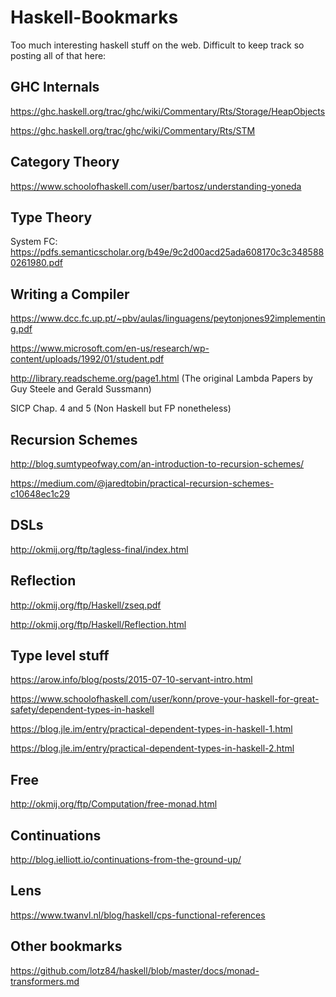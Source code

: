 # Haskell-Bookmarks
Too much interesting haskell stuff on the web. Difficult to keep track so posting all of that here:

GHC Internals
-------------
https://ghc.haskell.org/trac/ghc/wiki/Commentary/Rts/Storage/HeapObjects

https://ghc.haskell.org/trac/ghc/wiki/Commentary/Rts/STM

Category Theory
---------------
https://www.schoolofhaskell.com/user/bartosz/understanding-yoneda

Type Theory
-----------
System FC: https://pdfs.semanticscholar.org/b49e/9c2d00acd25ada608170c3c3485880261980.pdf

Writing a Compiler
------------------
https://www.dcc.fc.up.pt/~pbv/aulas/linguagens/peytonjones92implementing.pdf

https://www.microsoft.com/en-us/research/wp-content/uploads/1992/01/student.pdf

http://library.readscheme.org/page1.html (The original Lambda Papers by Guy Steele and Gerald Sussmann)

SICP Chap. 4 and 5 (Non Haskell but FP nonetheless)

Recursion Schemes
-----------------
http://blog.sumtypeofway.com/an-introduction-to-recursion-schemes/

https://medium.com/@jaredtobin/practical-recursion-schemes-c10648ec1c29

DSLs
----
http://okmij.org/ftp/tagless-final/index.html

Reflection
----------
http://okmij.org/ftp/Haskell/zseq.pdf 

http://okmij.org/ftp/Haskell/Reflection.html

Type level stuff
----------------
https://arow.info/blog/posts/2015-07-10-servant-intro.html

https://www.schoolofhaskell.com/user/konn/prove-your-haskell-for-great-safety/dependent-types-in-haskell

https://blog.jle.im/entry/practical-dependent-types-in-haskell-1.html

https://blog.jle.im/entry/practical-dependent-types-in-haskell-2.html

Free
----
http://okmij.org/ftp/Computation/free-monad.html

Continuations
-------------
http://blog.ielliott.io/continuations-from-the-ground-up/

Lens
----
https://www.twanvl.nl/blog/haskell/cps-functional-references


Other bookmarks
---------------
https://github.com/lotz84/haskell/blob/master/docs/monad-transformers.md
